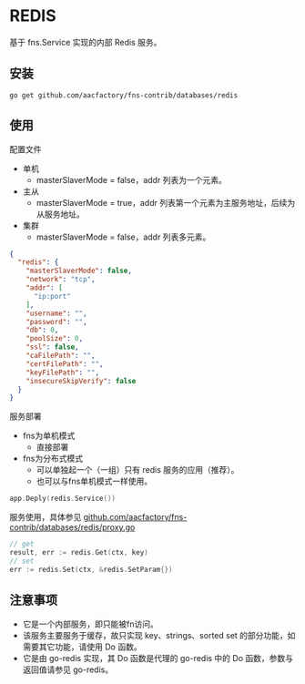 # REDIS

基于 fns.Service 实现的内部 Redis 服务。

## 安装

```shell
go get github.com/aacfactory/fns-contrib/databases/redis
```

## 使用

配置文件

* 单机
    * masterSlaverMode = false，addr 列表为一个元素。
* 主从
    * masterSlaverMode = true，addr 列表第一个元素为主服务地址，后续为从服务地址。
* 集群
    * masterSlaverMode = false，addr 列表多元素。

```json
{
  "redis": {
    "masterSlaverMode": false,
    "network": "tcp",
    "addr": [
      "ip:port"
    ],
    "username": "",
    "password": "",
    "db": 0,
    "poolSize": 0,
    "ssl": false,
    "caFilePath": "",
    "certFilePath": "",
    "keyFilePath": "",
    "insecureSkipVerify": false
  }
}
```

服务部署

* fns为单机模式
    * 直接部署
* fns为分布式模式
    * 可以单独起一个（一组）只有 redis 服务的应用（推荐）。
    * 也可以与fns单机模式一样使用。

```go
app.Deply(redis.Service())
```

服务使用，具体参见 [github.com/aacfactory/fns-contrib/databases/redis/proxy.go](https://github.com/aacfactory/fns-contrib/tree/main/databases/redis/proxy.go)

```go
// get
result, err := redis.Get(ctx, key)
// set
err := redis.Set(ctx, &redis.SetParam{})


```

## 注意事项

* 它是一个内部服务，即只能被fn访问。
* 该服务主要服务于缓存，故只实现 key、strings、sorted set 的部分功能，如需要其它功能，请使用 Do 函数。
* 它是由 go-redis 实现，其 Do 函数是代理的 go-redis 中的 Do 函数，参数与返回值请参见 go-redis。
